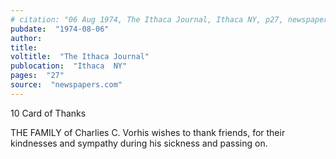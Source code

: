 ```yaml
---
# citation: "06 Aug 1974, The Ithaca Journal, Ithaca NY, p27, newspapers.com."
pubdate:  "1974-08-06"
author: 
title: 
voltitle:  "The Ithaca Journal"
publocation:  "Ithaca  NY"
pages:  "27"
source:  "newspapers.com"
---
```

10 Card of Thanks

THE FAMILY of Charlies C. Vorhis wishes to thank friends, for their kindnesses and sympathy during his sickness and passing on. 


